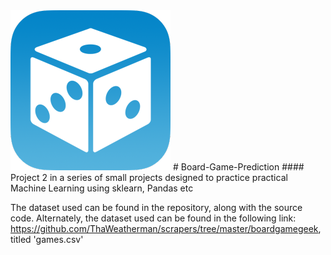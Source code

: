 <img src = "https://github.com/AnindKiran/Board-Game-Prediction/blob/main/KYh7T7-nW-L-NrdG8tORjpRSW3rkEGvi0vLRFIayD-I327AulJA-L1CQTDyljXSkA0s%3Dw300.png">
# Board-Game-Prediction
#### Project 2 in a series of small projects designed to practice practical Machine Learning using sklearn, Pandas etc

The dataset used can be found in the repository, along with the source code. 
Alternately, the dataset used can be found in the following link: <a>https://github.com/ThaWeatherman/scrapers/tree/master/boardgamegeek</a>, titled 'games.csv'
